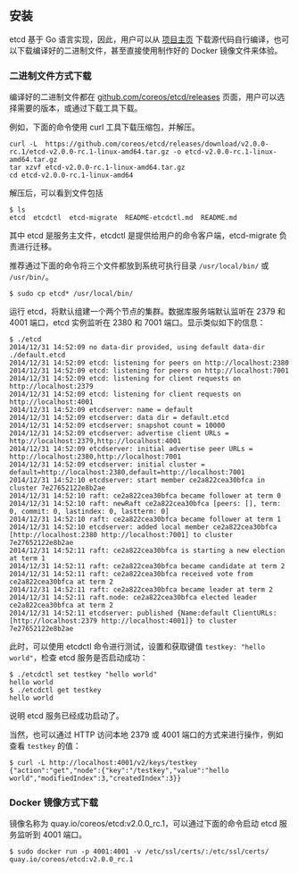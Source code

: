 ## 安装

etcd 基于 Go 语言实现，因此，用户可以从 [项目主页](https://github.com/coreos/etcd) 下载源代码自行编译，也可以下载编译好的二进制文件，甚至直接使用制作好的 Docker 镜像文件来体验。

### 二进制文件方式下载

编译好的二进制文件都在 [github.com/coreos/etcd/releases](https://github.com/coreos/etcd/releases/) 页面，用户可以选择需要的版本，或通过下载工具下载。

例如，下面的命令使用 curl 工具下载压缩包，并解压。

```
curl -L  https://github.com/coreos/etcd/releases/download/v2.0.0-rc.1/etcd-v2.0.0-rc.1-linux-amd64.tar.gz -o etcd-v2.0.0-rc.1-linux-amd64.tar.gz
tar xzvf etcd-v2.0.0-rc.1-linux-amd64.tar.gz
cd etcd-v2.0.0-rc.1-linux-amd64
```

解压后，可以看到文件包括
```
$ ls
etcd  etcdctl  etcd-migrate  README-etcdctl.md  README.md
```

其中 etcd 是服务主文件，etcdctl 是提供给用户的命令客户端，etcd-migrate 负责进行迁移。

推荐通过下面的命令将三个文件都放到系统可执行目录 `/usr/local/bin/` 或 `/usr/bin/`。

```
$ sudo cp etcd* /usr/local/bin/
```

运行 etcd，将默认组建一个两个节点的集群。数据库服务端默认监听在 2379 和 4001 端口，etcd 实例监听在 2380 和 7001 端口。显示类似如下的信息：
```
$ ./etcd
2014/12/31 14:52:09 no data-dir provided, using default data-dir ./default.etcd
2014/12/31 14:52:09 etcd: listening for peers on http://localhost:2380
2014/12/31 14:52:09 etcd: listening for peers on http://localhost:7001
2014/12/31 14:52:09 etcd: listening for client requests on http://localhost:2379
2014/12/31 14:52:09 etcd: listening for client requests on http://localhost:4001
2014/12/31 14:52:09 etcdserver: name = default
2014/12/31 14:52:09 etcdserver: data dir = default.etcd
2014/12/31 14:52:09 etcdserver: snapshot count = 10000
2014/12/31 14:52:09 etcdserver: advertise client URLs = http://localhost:2379,http://localhost:4001
2014/12/31 14:52:09 etcdserver: initial advertise peer URLs = http://localhost:2380,http://localhost:7001
2014/12/31 14:52:09 etcdserver: initial cluster = default=http://localhost:2380,default=http://localhost:7001
2014/12/31 14:52:10 etcdserver: start member ce2a822cea30bfca in cluster 7e27652122e8b2ae
2014/12/31 14:52:10 raft: ce2a822cea30bfca became follower at term 0
2014/12/31 14:52:10 raft: newRaft ce2a822cea30bfca [peers: [], term: 0, commit: 0, lastindex: 0, lastterm: 0]
2014/12/31 14:52:10 raft: ce2a822cea30bfca became follower at term 1
2014/12/31 14:52:10 etcdserver: added local member ce2a822cea30bfca [http://localhost:2380 http://localhost:7001] to cluster 7e27652122e8b2ae
2014/12/31 14:52:11 raft: ce2a822cea30bfca is starting a new election at term 1
2014/12/31 14:52:11 raft: ce2a822cea30bfca became candidate at term 2
2014/12/31 14:52:11 raft: ce2a822cea30bfca received vote from ce2a822cea30bfca at term 2
2014/12/31 14:52:11 raft: ce2a822cea30bfca became leader at term 2
2014/12/31 14:52:11 raft.node: ce2a822cea30bfca elected leader ce2a822cea30bfca at term 2
2014/12/31 14:52:11 etcdserver: published {Name:default ClientURLs:[http://localhost:2379 http://localhost:4001]} to cluster 7e27652122e8b2ae
```

此时，可以使用 etcdctl 命令进行测试，设置和获取键值 `testkey: "hello world"`，检查 etcd 服务是否启动成功：
```
$ ./etcdctl set testkey "hello world"
hello world
$ ./etcdctl get testkey
hello world
```
说明 etcd 服务已经成功启动了。

当然，也可以通过 HTTP 访问本地 2379 或 4001 端口的方式来进行操作，例如查看 `testkey` 的值：
```
$ curl -L http://localhost:4001/v2/keys/testkey
{"action":"get","node":{"key":"/testkey","value":"hello world","modifiedIndex":3,"createdIndex":3}}
```

### Docker 镜像方式下载

镜像名称为 quay.io/coreos/etcd:v2.0.0_rc.1，可以通过下面的命令启动 etcd 服务监听到 4001 端口。
```
$ sudo docker run -p 4001:4001 -v /etc/ssl/certs/:/etc/ssl/certs/ quay.io/coreos/etcd:v2.0.0_rc.1
```
